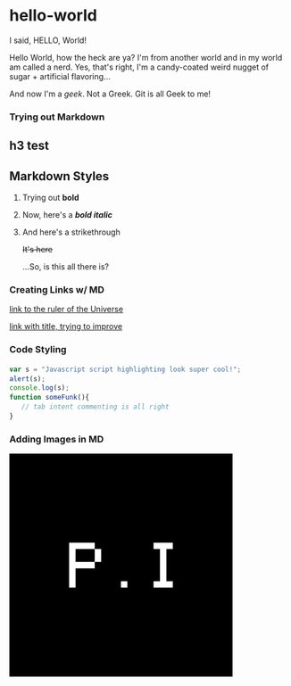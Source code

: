 # hello-world

I said, HELLO, World!

Hello World, how the heck are ya? I'm from another world and in my world am called a nerd. Yes, that's right, I'm a candy-coated weird nugget of sugar + artificial flavoring...

And now I'm a _geek_. Not a Greek. Git is all Geek to me!

### Trying out Markdown

h3 test
-------

## Markdown Styles
1. Trying out **bold**
2. Now, here's a _**bold italic**_
3. And here's a strikethrough

   ~~It's here~~

   ...So, is this all there is?


### Creating Links w/ MD
[link to the ruler of the Universe](https://google.com)

[link with title, trying to improve](https://peanutinteractive.com "P.I is O.K!")


### Code Styling
```javascript
var s = "Javascript script highlighting look super cool!";
alert(s);
console.log(s);
function someFunk(){
   // tab intent commenting is all right
}
```

### Adding Images in MD
![alt text][logo]

[logo]: https://github.com/pi-jobayashi/hello-world/blob/master/pi_logo_noStatic.jpg "P.I logo alt text is boring."
